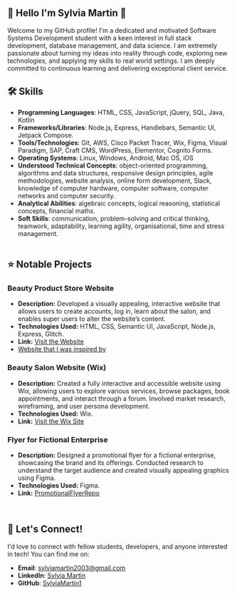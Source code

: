 ## 👋 Hello I'm Sylvia Martin 👋
Welcome to my GitHub profile! I'm a dedicated and motivated Software Systems Development student with a keen interest in full stack development, database management, and data science. I am extremely passionate about turning my ideas into reality through code, exploring new technologies, and applying my skills to real world settings. I am deeply committed to continuous learning and delivering exceptional client service. <br>


## 🛠️ Skills
- **Programming Languages**:  HTML, CSS, JavaScript, jQuery, SQL, Java, Kotlin
- **Frameworks/Libraries**:  Node.js, Express, Handlebars, Semantic UI, Jetpack Compose.
- **Tools/Technologies**: Git, AWS, Cisco Packet Tracer, Wix, Figma, Visual Paradigm, SAP, Craft CMS, WordPress, Elementor, Cognito Forms.
- **Operating Systems**: Linux, Windows, Android, Mac OS, iOS
- **Understood Technical Concepts**:  object-oriented programming, algorithms and data structures, responsive design principles, agile methodologies, website analysis, online form development, Slack, knowledge of computer hardware, computer software, computer networks and computer security.
- **Analytical Abilities**:  algebraic concepts, logical reasoning, statistical concepts, financial maths.
- **Soft Skills**:  communication, problem-solving and critical thinking, teamwork, adaptability, learning agility, organisational, time and stress management. <br><br>


## ⭐ Notable Projects 
### Beauty Product Store Website
- **Description:** Developed a visually appealing, interactive website that allows users to create accounts, log in, learn about the salon, and enables super users to alter the website’s content.  
- **Technologies Used:** HTML, CSS, Semantic UI, JavaScript, Node.js, Express, Glitch.
 - **Link:** [Visit the Website](https://theblissfulbeautyofficialwebsite.glitch.me/) <br> 
 - [Website that I was inspired by](https://topic-08-labsm.glitch.me/)  

  
### Beauty Salon Website (Wix)
- **Description:** Created a fully interactive and accessible website using Wix, allowing users to explore various services, browse packages, book appointments, and interact through a forum. Involved market research, wireframing, and user persona development.  
- **Technologies Used:** Wix.  
 - **Link:** [Visit the Wix Site](https://20102981.wixsite.com/blissfulbeauty-1) <br> 

### Flyer for Fictional Enterprise
- **Description:** Designed a promotional flyer for a fictional enterprise, showcasing the brand and its offerings. Conducted research to understand the target audience and created visually appealing graphics using Figma.  
- **Technologies Used:** Figma.  
-  **Link:** [PromotionalFlyerRepo](https://github.com/SylviaMartin1/RepoForPromotionalFlyer/blob/main/PromotionalFlyer.jpg) 
<br>
  
## 🚀 Let's Connect!
I'd love to connect with fellow students, developers, and anyone interested in tech! You can find me on:
- **Email**: [sylviamartin2003@gmail.com](mailto:sylviamartin2003@gmail.com)
- **LinkedIn**: [Sylvia Martin](https://www.linkedin.com/in/sylvia-martin/)
- **GitHub**: [SylviaMartin1](https://github.com/SylviaMartin1)





